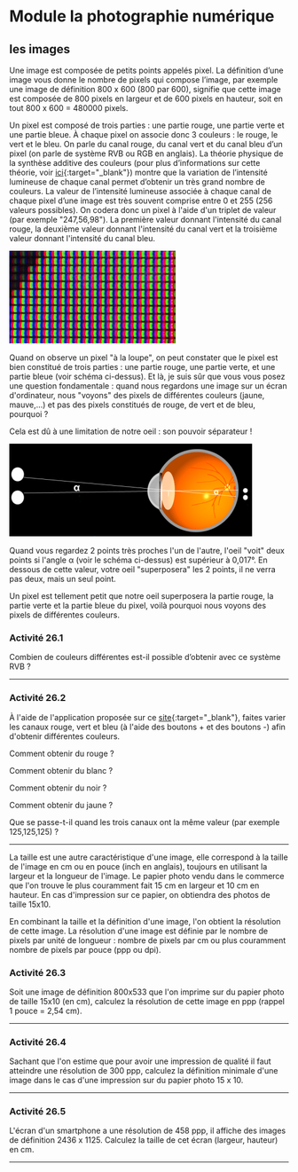 # Module la photographie numérique
## les images

Une image est composée de petits points appelés pixel. La définition d’une image vous donne le nombre de pixels qui compose l’image, par exemple une image de définition 800 x 600 (800 par 600), signifie que cette image est composée de 800 pixels en largeur et de 600 pixels en hauteur, soit en tout 800 x 600 = 480000 pixels.

Un pixel est composé de trois parties : une partie rouge, une partie verte et une partie bleue. À chaque pixel on associe donc 3 couleurs : le rouge, le vert et le bleu. On parle du canal rouge, du canal vert et du canal bleu d’un pixel (on parle de système RVB ou RGB en anglais). La théorie physique de la synthèse additive des couleurs (pour plus d’informations sur cette théorie, voir [ici](https://fr.wikipedia.org/wiki/Synth%C3%A8se_additive){:target="_blank"}) montre que la variation de l’intensité lumineuse de chaque canal permet d’obtenir un très grand nombre de couleurs. La valeur de l’intensité lumineuse associée à chaque canal de chaque pixel d’une image est très souvent comprise entre 0 et 255 (256 valeurs possibles). On codera donc un pixel à l'aide d'un triplet de valeur (par exemple "247,56,98"). La première valeur donnant l'intensité du canal rouge, la deuxième valeur donnant l'intensité du canal vert et la troisième valeur donnant l'intensité du canal bleu.

![](img/pixels.jpg)

Quand on observe un pixel "à la loupe", on peut constater que le pixel est bien constitué de trois parties : une partie rouge, une partie verte, et une partie bleue (voir schéma ci-dessus). Et là, je suis sûr que vous vous posez une question fondamentale : quand nous regardons une image sur un écran d'ordinateur, nous "voyons" des pixels de différentes couleurs (jaune, mauve,...) et pas des pixels constitués de rouge, de vert et de bleu, pourquoi ?

Cela est dû à une limitation de notre oeil : son pouvoir séparateur !

![](img/pouvoir_sep.png)

Quand vous regardez 2 points très proches l'un de l'autre, l'oeil "voit" deux points si l'angle α (voir le schéma ci-dessus) est supérieur à 0,017°. En dessous de cette valeur, votre oeil "superposera" les 2 points, il ne verra pas deux, mais un seul point.

Un pixel est tellement petit que notre oeil superposera la partie rouge, la partie verte et la partie bleue du pixel, voilà pourquoi nous voyons des pixels de différentes couleurs.

### Activité 26.1

Combien de couleurs différentes est-il possible d’obtenir avec ce système RVB ?
***

### Activité 26.2

À l'aide de l'application proposée sur ce [site](http://www.proftnj.com/RGB3.htm){:target="_blank"}, faites varier les canaux rouge, vert et bleu (à l'aide des boutons + et des boutons -) afin d'obtenir différentes couleurs.

Comment obtenir du rouge ?

Comment obtenir du blanc ?

Comment obtenir du noir ?

Comment obtenir du jaune ?

Que se passe-t-il quand les trois canaux ont la même valeur (par exemple 125,125,125) ?
***

La taille est une autre caractéristique d'une image, elle correspond à la taille de l'image en cm ou en pouce (inch en anglais), toujours en utilisant la largeur et la longueur de l'image. Le papier photo vendu dans le commerce que l'on trouve le plus couramment fait 15 cm en largeur et 10 cm en hauteur. En cas d'impression sur ce papier, on obtiendra des photos de taille 15x10.

En combinant la taille et la définition d'une image, l'on obtient la résolution de cette image. La résolution d'une image est définie par le nombre de pixels par unité de longueur : nombre de pixels par cm ou plus couramment nombre de pixels par pouce (ppp ou dpi).

### Activité 26.3

Soit une image de définition 800x533 que l'on imprime sur du papier photo de taille 15x10 (en cm), calculez la résolution de cette image en ppp (rappel 1 pouce = 2,54 cm).
***

### Activité 26.4

Sachant que l'on estime que pour avoir une impression de qualité il faut atteindre une résolution de 300 ppp, calculez la définition minimale d'une image dans le cas d'une impression sur du papier photo 15 x 10.
***

### Activité 26.5

L'écran d'un smartphone a une résolution de 458 ppp, il affiche des images de définition 2436 x 1125. Calculez la taille de cet écran (largeur, hauteur) en cm.
***